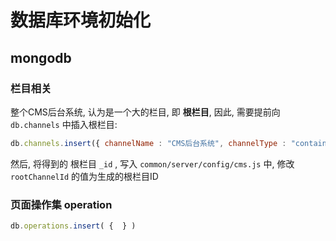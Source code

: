 
# 数据库环境初始化



## mongodb


### 栏目相关

整个CMS后台系统, 认为是一个大的栏目, 即 **根栏目**, 因此, 需要提前向 `db.channels` 中插入根栏目:

```javascript
db.channels.insert({ channelName : "CMS后台系统", channelType : "container", parentId : null });
```

然后, 将得到的 根栏目 `_id` , 写入 `common/server/config/cms.js`  中, 修改 `rootChannelId`  的值为生成的根栏目ID


### 页面操作集 operation

```javascript
db.operations.insert( {  } )
```